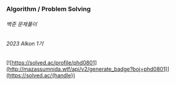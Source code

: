### Algorithm / Problem Solving
###### 백준 문제풀이
###### 2023 Alkon 1기 

[![https://solved.ac/profile/phd0801](http://mazassumnida.wtf/api/v2/generate_badge?boj=phd0801)](https://solved.ac/{handle})

